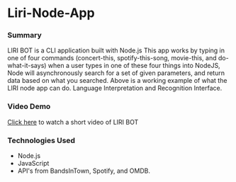 # Liri-Node-App

### Summary 
LIRI BOT is a CLI application built with Node.js
This app works by typing in one of four commands (concert-this, spotify-this-song, movie-this, and do-what-it-says) when a user types in one of these four things into NodeJS, Node will asynchronously search for a set of given parameters, and return data based on what you searched. Above is a working example of what the LIRI node app can do.
Language Interpretation and Recognition Interface.

### Video Demo
[Click here](https://drive.google.com/open?id=1WXNYHvqEh1udXIBv3msydG2b1f2qy1F7) to watch a short video of LIRI BOT

### Technologies Used
* Node.js
* JavaScript
* API's from BandsInTown, Spotify, and OMDB.
